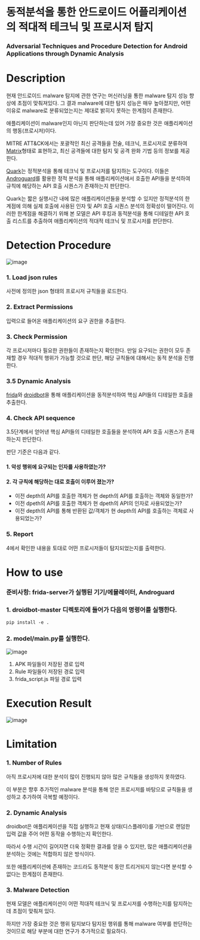 # 동적분석을 통한 안드로이드 어플리케이션의 적대적 테크닉 및 프로시저 탐지
### Adversarial Techniques and Procedure Detection for Android Applications through Dynamic Analysis


# Description
현재 안드로이드 malware 탐지에 관한 연구는 머신러닝을 통한 malware 탐지 성능 향상에 초점이 맞춰져있다.
그 결과 malware에 대한 탐지 성능은 매우 높아졌지만, 어떤 이유로 malware로 분류되었는지는 제대로 밝히지 못하는 한계점이 존재한다.

애플리케이션이 malware인지 아닌지 판단하는데 있어 가장 중요한 것은 애플리케이션의 행동(프로시저)이다.

MITRE ATT&CK에서는 포괄적인 최신 공격들을 전술, 테크닉, 프로시저로 분류하여 [Matrix](https://attack.mitre.org/versions/v12/matrices/mobile/android/)형태로 표현하고, 최신 공격들에 대한 탐지 및 공격 완화 기법 등의 정보를 제공한다.

[Quark](https://github.com/quark-engine/quark-engine)는 정적분석을 통해 테크닉 및 프로시저를 탐지하는 도구이다.
이들은 [Androguard](https://androguard.readthedocs.io/en/latest/#)를 활용한 정적 분석을 통해 애플리케이션에서 호출한 API들을 분석하여 
규칙에 해당하는 API 호출 시퀀스가 존재하는지 판단한다.

Quark는 짧은 실행시간 내에 많은 애플리케이션들을 분석할 수 있지만 정적분석의 한계점에 의해 실제 호출에 사용된 인자 및 API 호출 시퀀스 분석의 정확성이 떨어진다.
이러한 한계점을 해결하기 위해 본 모델은 API 후킹과 동적분석을 통해 디테일한 API 호출 리스트를 추출하여 애플리케이션의 적대적 테크닉 및 프로시저를 판단한다.

# Detection Procedure
![image](https://user-images.githubusercontent.com/45464572/220097744-84af4bdc-9ab0-43bf-8c05-44c28d3b6784.png)

### 1. Load json rules
사전에 정의한 json 형태의 프로시저 규칙들을 로드한다.

### 2. Extract Permissions
입력으로 들어온 애플리케이션의 요구 권한을 추출한다.

### 3. Check Permission
각 프로시저마다 필요한 권한들이 존재하는지 확인한다. 만일 요구되는 권한이 모두 존재할 경우 적대적 행위가 가능할 것으로 판단, 해당 규칙들에 대해서는 동적 분석을 진행한다.

### 3.5 Dynamic Analysis
[frida](https://frida.re/)와 [droidbot](https://github.com/honeynet/droidbot)을 통해 애플리케이션을 동적분석하여 핵심 API들의 디테일한 호출을 추출한다.

### 4. Check API sequence
3.5단계에서 얻어낸 핵심 API들의 디테일한 호출들을 분석하여 API 호출 시퀀스가 존재하는지 판단한다.

판단 기준은 다음과 같다.
#### 1. 악성 행위에 요구되는 인자를 사용하였는가?
#### 2. 각 규칙에 해당하는 대로 호출이 이루어 졌는가? 

- 이전 depth의 API를 호출한 객체가 현 depth의 API를 호출하는 객체와 동일한가?
- 이전 dpeth의 API를 호출한 객체가 현 dpeth의 API의 인자로 사용되었는가?
- 이전 depth의 API를 통해 반환된 값/객체가 현 depth의 API를 호출하는 객체로 사용되었는가?

### 5. Report
4에서 확인한 내용을 토대로 어떤 프로시저들이 탐지되었는지를 출력한다.

# How to use
### 준비사항: frida-server가 실행된 기기/에뮬레이터, Androguard
### 1. droidbot-master 디렉토리에 들어가 다음의 명령어를 실행한다.
```
pip install -e .
```
### 2. model/main.py를 실행한다.
![image](https://user-images.githubusercontent.com/45464572/220133845-73ba31e8-eb6e-4665-998e-56b3b6788c7d.png)
1. APK 파일들이 저장된 경로 입력
2. Rule 파일들이 저장된 경로 입력
3. frida_script.js 파일 경로 입력

# Execution Result
![image](https://user-images.githubusercontent.com/45464572/220134213-72b0e46e-bae5-4282-b05c-6367aa1cb1b1.png)


# Limitation
### 1. Number of Rules
아직 프로시저에 대한 분석이 많이 진행되지 않아 많은 규칙들을 생성하지 못하였다.

이 부분은 향후 추가적인 malware 분석을 통해 얻은 프로시저를 바탕으로 규칙들을 생성하고 추가하여 극복할 예정이다.

### 2. Dynamic Analysis
droidbot은 애플리케이션을 직접 실행하고 현재 상태(디스플레이)를 기반으로 랜덤한 입력 값을 주어 어떤 동작을 수행하는지 확인한다.

따라서 수행 시간이 길어지면 더욱 정확한 결과를 얻을 수 있지만, 많은 애플리케이션을 분석하는 것에는 적합하지 않은 방식이다.

또한 애플리케이션에 존재하는 코드라도 동적분석 동안 트리거되지 않는다면 분석할 수 없다는 한계점이 존재한다.

### 3. Malware Detection
현재 모델은 애플리케이션이 어떤 적대적 테크닉 및 프로시저를 수행하는지를 탐지하는데 초점이 맞춰져 있다.

하지만 가장 중요한 것은 행위 탐지보다 탐지된 행위를 통해 malware 여부를 판단하는 것이므로 해당 부분에 대한 연구가 추가적으로 필요하다.
  
